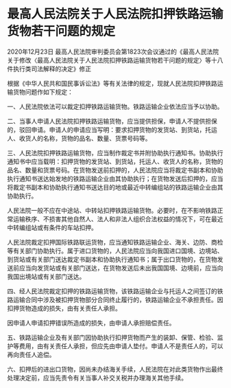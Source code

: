 # 最高人民法院关于人民法院扣押铁路运输货物若干问题的规定

2020年12月23日 最高人民法院审判委员会第1823次会议通过的《最高人民法院关于修改〈最高人民法院关于人民法院扣押铁路运输货物若干问题的规定〉等十八件执行类司法解释的决定》修正

<!-- INFO END -->

根据《中华人民共和国民事诉讼法》等有关法律的规定，现就人民法院扣押铁路运输货物问题作如下规定：

一、人民法院依法可以裁定扣押铁路运输货物。铁路运输企业依法应当予以协助。

二、当事人申请人民法院扣押铁路运输货物，应当提供担保，申请人不提供担保的，驳回申请。申请人的申请应当写明：要求扣押货物的发货站、到货站，托运人、收货人的名称，货物的品名、数量、货票号码等。

三、人民法院扣押铁路运输货物，应当制作裁定书并附协助执行通知书。协助执行通知书中应当载明：扣押货物的发货站、到货站，托运人、收货人的名称，货物的品名、数量和货票号码。在货物发送前扣押的，人民法院应当将裁定书副本和协助执行通知书送达始发地的铁路运输企业由其协助执行；在货物发送后扣押的，应当将裁定书副本和协助执行通知书送达目的地或最近中转编组站的铁路运输企业由其协助执行。

人民法院一般不应在中途站、中转站扣押铁路运输货物。必要时，在不影响铁路正常运输秩序、不损害其他自然人、法人和非法人组织合法权益的情况下，可在最近中转编组站或有条件的车站扣押。

人民法院裁定扣押国际铁路联运货物，应当通知铁路运输企业、海关、边防、商检等有关部门协助执行。属于进口货物的，人民法院应当向我国进口国境、边境站、到货站或有关部门送达裁定书副本和协助执行通知书；属于出口货物的，在货物发送前应当向发货站或有关部门送达，在货物发送后未出我国国境、边境前，应当向我国出境站或有关部门送达。

四、经人民法院裁定扣押的铁路运输货物，该铁路运输企业与托运人之间签订的铁路运输合同中涉及被扣押货物部分合同终止履行的，铁路运输企业不承担责任。因扣押货物造成的损失，由有关责任人承担。

因申请人申请扣押错误所造成的损失，由申请人承担赔偿责任。

五、铁路运输企业及有关部门因协助执行扣押货物而产生的装卸、保管、检验、监护等费用，由有关责任人承担，但应先由申请人垫付。申请人不是责任人的，可以再向责任人追偿。

六、扣押后的进出口货物，因尚未办结海关手续，人民法院在对此类货物作出最终处理决定前，应当先责令有关当事人补交关税并办理海关其他手续。